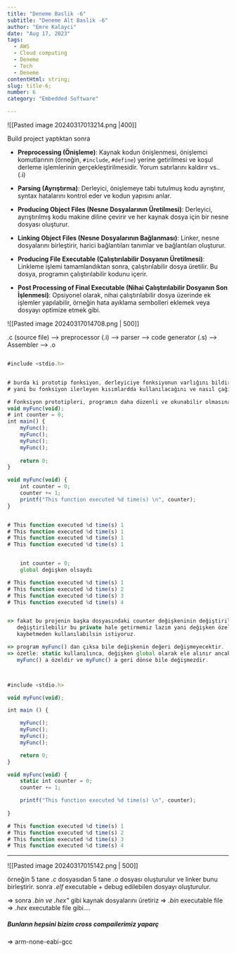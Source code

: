 ```yaml
---
title: "Deneme Baslik -6"
subtitle: "Deneme Alt Baslik -6"
author: "Emre Kalayci"
date: "Aug 17, 2023"
tags:
  - AWS
  - Cloud computing
  - Deneme
  - Tech
  - Deneme
contentHtml: string;
slug: title-6;
number: 6
category: "Embedded Software"

---
```



![[Pasted image 20240317013214.png |400]]

Build project yaptıktan sonra

- **Preprocessing (Önişleme)**: Kaynak kodun önişlenmesi, önişlemci komutlarının (örneğin, `#include`, `#define`) yerine getirilmesi ve koşul derleme işlemlerinin gerçekleştirilmesidir. Yorum satırlarını kaldırır vs..    (.i)
    
- **Parsing (Ayrıştırma)**: Derleyici, önişlemeye tabi tutulmuş kodu ayrıştırır, syntax hatalarını kontrol eder ve kodun yapısını anlar.
    
- **Producing Object Files (Nesne Dosyalarının Üretilmesi)**: Derleyici, ayrıştırılmış kodu makine diline çevirir ve her kaynak dosya için bir nesne dosyası oluşturur.  
    
- **Linking Object Files (Nesne Dosyalarının Bağlanması)**: Linker, nesne dosyalarını birleştirir, harici bağlantıları tanımlar ve bağlantıları oluşturur.
    
- **Producing File Executable (Çalıştırılabilir Dosyanın Üretilmesi)**: Linkleme işlemi tamamlandıktan sonra, çalıştırılabilir dosya üretilir. Bu dosya, programın çalıştırılabilir kodunu içerir.
    
- **Post Processing of Final Executable (Nihai Çalıştırılabilir Dosyanın Son İşlenmesi)**: Opsiyonel olarak, nihai çalıştırılabilir dosya üzerinde ek işlemler yapılabilir, örneğin hata ayıklama sembolleri eklemek veya dosyayı optimize etmek gibi.

![[Pasted image 20240317014708.png | 500]]


.c (source file) --> preprocessor (.i) --> parser --> code generator (.s) --> Assembler --> .o


```javascript

#include <stdio.h>


# burda ki prototip fonksiyon, derleyiciye fonksiyonun varlığını bildirir,
# yani bu fonksiyon ilerleyen kısımlardda kullanılacağını ve nasıl çağırılması gerektiğini söyler.

# Fonksiyon prototipleri, programın daha düzenli ve okunabilir olmasına yardımcı olur ve fonksiyonların doğru kullanılmasını sağlar.
void myFunc(void);
# int counter = 0;
int main() { 
    myFunc();
    myFunc();
    myFunc();
    myFunc();
    
    return 0;
}

void myFunc(void) {
	int counter = 0;
    counter += 1;    
    printf("This function executed %d time(s) \n", counter);    
}


# This function executed %d time(s) 1
# This function executed %d time(s) 1
# This function executed %d time(s) 1
# This function executed %d time(s) 1


	int counter = 0; 
	global değişken olsaydı

# This function executed %d time(s) 1
# This function executed %d time(s) 2
# This function executed %d time(s) 3
# This function executed %d time(s) 4
```

```javascript

=> fakat bu projenin başka dosyasındaki counter değişkeninin değiştirilmesiyle
   değiştirilebilir bu private hale getirmemiz lazım yani değişken özelliğini 
   kaybetmeden kullanılabilsin istiyoruz.

=> program myFunc() dan çıksa bile değişkenin değeri değişmeyecektir.
=> özetle: static kullanılınca, değişken global olarak ele alınır ancak
   myFunc() a özeldir ve myFunc() a geri dönse bile değişmezdir.



#include <stdio.h>

void myFunc(void);

int main () {

	myFunc();
	myFunc();
	myFunc();
	myFunc();

	return 0;
}

void myFunc(void) {
	static int counter = 0;
	counter += 1;

	printf("This function executed %d time(s) \n", counter);
	
}

# This function executed %d time(s) 1
# This function executed %d time(s) 2
# This function executed %d time(s) 3
# This function executed %d time(s) 4

```
----------

![[Pasted image 20240317015142.png | 500]]

örneğin 5 tane *.c* dosyasıdan 5 tane *.o* dosyası oluşturulur ve linker bunu birleştirir.
sonra *.elf* executable + debug edilebilen dosyayı oluşturulur.

=> sonra *.bin ve .hex"* gibi kaynak dosyalarını üretiriz
=> *.bin* executable file
=> *.hex* executable file gibi....



##### Bunların hepsini bizim cross compailerimiz yaparç
=> arm-none-eabi-gcc